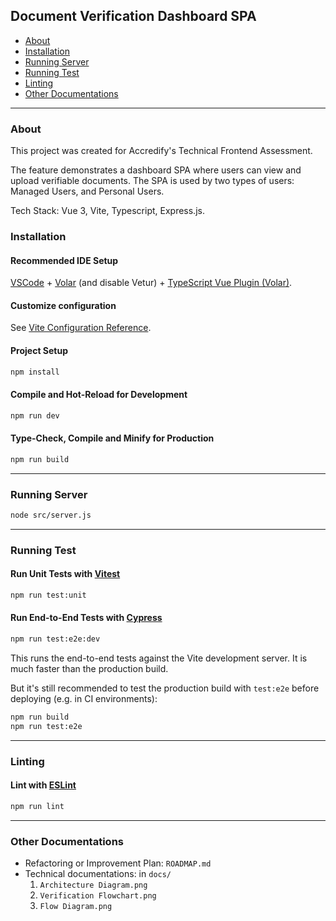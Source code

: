## Document Verification Dashboard SPA
  - [About](#about)
  - [Installation](#installation)
  - [Running Server](#running-server)
  - [Running Test](#running-test)
  - [Linting](#linting)
  - [Other Documentations](#other-documentations)

***

### About

This project was created for Accredify's Technical Frontend Assessment.

The feature demonstrates a dashboard SPA where users can view and upload verifiable documents. The SPA is used by two types of users: Managed Users, and Personal Users.

Tech Stack: Vue 3, Vite, Typescript, Express.js.

### Installation

#### Recommended IDE Setup

[VSCode](https://code.visualstudio.com/) + [Volar](https://marketplace.visualstudio.com/items?itemName=Vue.volar) (and disable Vetur) + [TypeScript Vue Plugin (Volar)](https://marketplace.visualstudio.com/items?itemName=Vue.vscode-typescript-vue-plugin).

#### Customize configuration

See [Vite Configuration Reference](https://vitejs.dev/config/).

#### Project Setup

```sh
npm install
```

#### Compile and Hot-Reload for Development

```sh
npm run dev
```

#### Type-Check, Compile and Minify for Production

```sh
npm run build
```
***

### Running Server

```sh
node src/server.js
```

***

### Running Test

#### Run Unit Tests with [Vitest](https://vitest.dev/)

```sh
npm run test:unit
```

#### Run End-to-End Tests with [Cypress](https://www.cypress.io/)

```sh
npm run test:e2e:dev
```

This runs the end-to-end tests against the Vite development server.
It is much faster than the production build.

But it's still recommended to test the production build with `test:e2e` before deploying (e.g. in CI environments):

```sh
npm run build
npm run test:e2e
```
*** 

### Linting

#### Lint with [ESLint](https://eslint.org/)

```sh
npm run lint
```

***
### Other Documentations

 - Refactoring or Improvement Plan: `ROADMAP.md`
 - Technical documentations: in `docs/`
    1. `Architecture Diagram.png`
    2. `Verification Flowchart.png`
    3. `Flow Diagram.png`